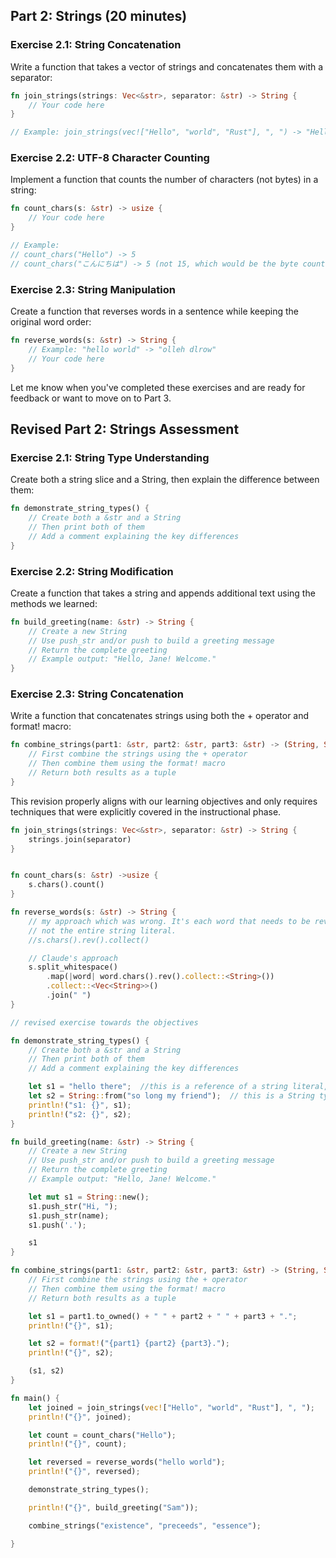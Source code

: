 ## Part 2: Strings (20 minutes)

### Exercise 2.1: String Concatenation
Write a function that takes a vector of strings and concatenates them with a separator:

```rust
fn join_strings(strings: Vec<&str>, separator: &str) -> String {
    // Your code here
}

// Example: join_strings(vec!["Hello", "world", "Rust"], ", ") -> "Hello, world, Rust"
```

### Exercise 2.2: UTF-8 Character Counting
Implement a function that counts the number of characters (not bytes) in a string:

```rust
fn count_chars(s: &str) -> usize {
    // Your code here
}

// Example:
// count_chars("Hello") -> 5
// count_chars("こんにちは") -> 5 (not 15, which would be the byte count)
```

### Exercise 2.3: String Manipulation
Create a function that reverses words in a sentence while keeping the original word order:

```rust
fn reverse_words(s: &str) -> String {
    // Example: "hello world" -> "olleh dlrow"
    // Your code here
}
```

Let me know when you've completed these exercises and are ready for feedback or want to move on to Part 3.

## Revised Part 2: Strings Assessment

### Exercise 2.1: String Type Understanding
Create both a string slice and a String, then explain the difference between them:

```rust
fn demonstrate_string_types() {
    // Create both a &str and a String
    // Then print both of them
    // Add a comment explaining the key differences
}
```

### Exercise 2.2: String Modification
Create a function that takes a string and appends additional text using the methods we learned:

```rust
fn build_greeting(name: &str) -> String {
    // Create a new String
    // Use push_str and/or push to build a greeting message
    // Return the complete greeting
    // Example output: "Hello, Jane! Welcome."
}
```

### Exercise 2.3: String Concatenation
Write a function that concatenates strings using both the + operator and format! macro:

```rust
fn combine_strings(part1: &str, part2: &str, part3: &str) -> (String, String) {
    // First combine the strings using the + operator
    // Then combine them using the format! macro
    // Return both results as a tuple
}
```

This revision properly aligns with our learning objectives and only requires techniques that were explicitly covered in the instructional phase.


```rust
fn join_strings(strings: Vec<&str>, separator: &str) -> String {
    strings.join(separator)
}


fn count_chars(s: &str) ->usize {
    s.chars().count()
}

fn reverse_words(s: &str) -> String {
    // my approach which was wrong. It's each word that needs to be reversed
    // not the entire string literal.
    //s.chars().rev().collect()

    // Claude's approach
    s.split_whitespace()
        .map(|word| word.chars().rev().collect::<String>())
        .collect::<Vec<String>>()
        .join(" ")
}

// revised exercise towards the objectives

fn demonstrate_string_types() {
    // Create both a &str and a String
    // Then print both of them
    // Add a comment explaining the key differences

    let s1 = "hello there";  //this is a reference of a string literal, the type is &str
    let s2 = String::from("so long my friend");  // this is a String type, it's owned
    println!("s1: {}", s1);
    println!("s2: {}", s2);
}

fn build_greeting(name: &str) -> String {
    // Create a new String
    // Use push_str and/or push to build a greeting message
    // Return the complete greeting
    // Example output: "Hello, Jane! Welcome."

    let mut s1 = String::new();
    s1.push_str("Hi, ");
    s1.push_str(name);
    s1.push('.');

    s1
}

fn combine_strings(part1: &str, part2: &str, part3: &str) -> (String, String) {
    // First combine the strings using the + operator
    // Then combine them using the format! macro
    // Return both results as a tuple

    let s1 = part1.to_owned() + " " + part2 + " " + part3 + ".";
    println!("{}", s1);

    let s2 = format!("{part1} {part2} {part3}.");
    println!("{}", s2);

    (s1, s2)
}

fn main() {
    let joined = join_strings(vec!["Hello", "world", "Rust"], ", ");
    println!("{}", joined);

    let count = count_chars("Hello");
    println!("{}", count);

    let reversed = reverse_words("hello world");
    println!("{}", reversed);

    demonstrate_string_types();

    println!("{}", build_greeting("Sam"));

    combine_strings("existence", "preceeds", "essence");

}

```
